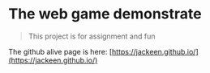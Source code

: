 # The web game demonstrate

> This project is for assignment and fun

The github alive page is here: [https://jackeen.github.io/](https://jackeen.github.io/)





